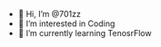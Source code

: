 - 👋 Hi, I’m @701zz
- 👀 I’m interested in Coding
- 🌱 I’m currently learning TenosrFlow
<!---
701zz/701zz is a ✨ special ✨ repository because its `README.md` (this file) appears on your GitHub profile.
You can click the Preview link to take a look at your changes.
--->

